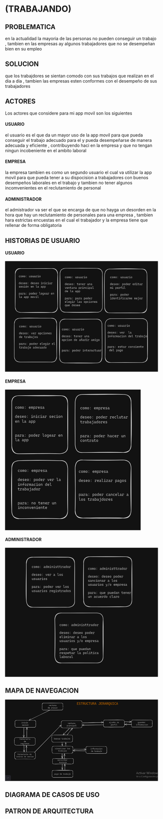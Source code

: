 # (TRABAJANDO)
## PROBLEMATICA
en la actualidad la mayoria de las personas  no pueden conseguir un trabajo , tambien en las empresas ay algunos trabajadores que no se desempeñan bien en su empleo
## SOLUCION
que los trabajdores se sientan comodo con sus trabajos que realizan en el dia a dia   , tambien las empresas esten conformes con el desempeño de sus trabajadores 
## ACTORES
Los actores que considere para mi app movil son los siguientes
#### USUARIO
el usuario es el que da un mayor uso de la app movil para que pueda conseguir el trabajo adecuado para el y pueda desempeñarse de manera adecuada y eficiente , contribuyendo haci en la empresa y que no tengan ningun incobeniente en el ambito laboral 
#### EMPRESA
la empresa tambien es como un segundo usuario el cual va  utilizar la app movil para que pueda tener a su dispocision a trabajadores con buenos desempeños laborales en el trabajo  y tambien no tener algunos incomvenientes en el reclutamiento de personal
#### ADMINISTRADOR
el admistrador va ser el que se encarga de que no hayga  un desorden en la hora que hay un reclutamiento de personales para una empresa , tambien hara estrictas encuestas en el cual el  trabajador y la empresa tiene que rellenar de forma obligatoria 
## HISTORIAS DE USUARIO
#### USUARIO
![alt text](image.png)
#### EMPRESA
![alt text](image-1.png)
#### ADMINISTRADOR
![alt text](image-2.png)
## MAPA DE NAVEGACION
![alt text](image-3.png)
## DIAGRAMA DE CASOS DE USO
                                                 
## PATRON DE ARQUITECTURA 